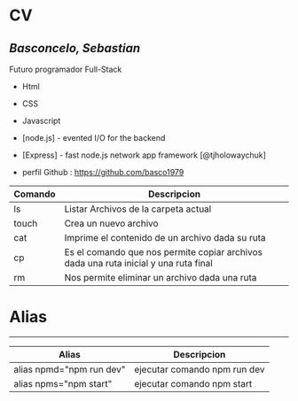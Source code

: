 # CV
## _Basconcelo, Sebastian_

Futuro programador Full-Stack

- Html
- CSS
- Javascript
 
- [node.js] - evented I/O for the backend
- [Express] - fast node.js network app framework [@tjholowaychuk]

 * perfil Github : https://github.com/basco1979

| Comando | Descripcion |
| ----------- | ----------- |
| ls | Listar Archivos de la carpeta actual |
| touch | Crea un nuevo archivo  |
| cat | Imprime el contenido de un archivo dada su ruta |
| cp | Es el comando que nos permite copiar archivos dada una ruta inicial y una ruta final  |
| rm | Nos permite eliminar un archivo dada una ruta  |

# Alias
-------------------
|Alias | Descripcion|
|-------------------|------------|
| alias npmd="npm run dev" | ejecutar comando npm run dev| 
| alias npms="npm start" | ejecutar comando  npm start

